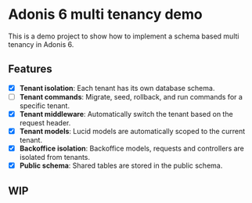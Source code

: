 # Adonis 6 multi tenancy demo

This is a demo project to show how to implement a schema based multi tenancy in Adonis 6.

## Features

- [x] **Tenant isolation**: Each tenant has its own database schema.
- [ ] **Tenant commands**: Migrate, seed, rollback, and run commands for a specific tenant.
- [x] **Tenant middleware**: Automatically switch the tenant based on the request header.
- [x] **Tenant models**: Lucid models are automatically scoped to the current tenant.
- [x] **Backoffice isolation**: Backoffice models, requests and controllers are isolated from tenants.
- [x] **Public schema**: Shared tables are stored in the public schema.

## WIP
